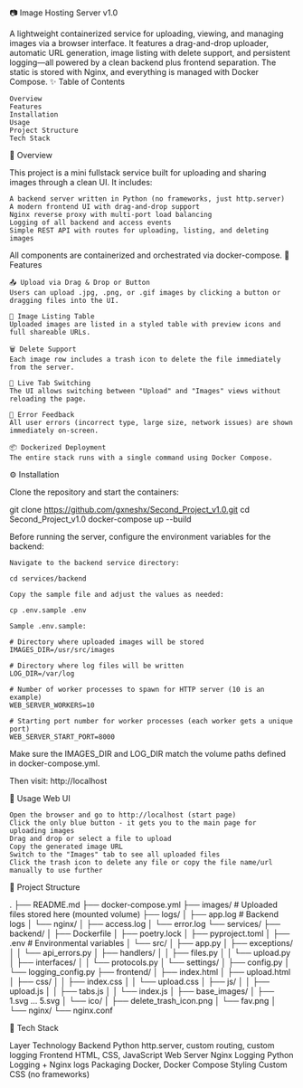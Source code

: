 📷 Image Hosting Server v1.0

A lightweight containerized service for uploading, viewing, and managing images via a browser interface.
It features a drag-and-drop uploader, automatic URL generation, image listing with delete support, and persistent logging—all powered by a clean backend plus frontend separation. The static is stored with Nginx, and everything is managed with Docker Compose.
✨ Table of Contents

    Overview
    Features
    Installation
    Usage
    Project Structure
    Tech Stack

📌 Overview

This project is a mini fullstack service built for uploading and sharing images through a clean UI.
It includes:

    A backend server written in Python (no frameworks, just http.server)
    A modern frontend UI with drag-and-drop support
    Nginx reverse proxy with multi-port load balancing
    Logging of all backend and access events
    Simple REST API with routes for uploading, listing, and deleting images

All components are containerized and orchestrated via docker-compose.
🚀 Features

    📤 Upload via Drag & Drop or Button
    Users can upload .jpg, .png, or .gif images by clicking a button or dragging files into the UI.

    🧾 Image Listing Table
    Uploaded images are listed in a styled table with preview icons and full shareable URLs.

    🗑 Delete Support
    Each image row includes a trash icon to delete the file immediately from the server.

    🔁 Live Tab Switching
    The UI allows switching between "Upload" and "Images" views without reloading the page.

    🧠 Error Feedback
    All user errors (incorrect type, large size, network issues) are shown immediately on-screen.

    📦 Dockerized Deployment
    The entire stack runs with a single command using Docker Compose.

⚙️ Installation

Clone the repository and start the containers:

git clone https://github.com/gxneshx/Second_Project_v1.0.git
cd Second_Project_v1.0
docker-compose up --build

Before running the server, configure the environment variables for the backend:

    Navigate to the backend service directory:

    cd services/backend

    Copy the sample file and adjust the values as needed:

    cp .env.sample .env

    Sample .env.sample:

    # Directory where uploaded images will be stored 
    IMAGES_DIR=/usr/src/images

    # Directory where log files will be written
    LOG_DIR=/var/log

    # Number of worker processes to spawn for HTTP server (10 is an example)
    WEB_SERVER_WORKERS=10

    # Starting port number for worker processes (each worker gets a unique port)
    WEB_SERVER_START_PORT=8000

Make sure the IMAGES_DIR and LOG_DIR match the volume paths defined in docker-compose.yml.

Then visit:
http://localhost


📂 Usage
Web UI

    Open the browser and go to http://localhost (start page)
    Click the only blue button - it gets you to the main page for uploading images
    Drag and drop or select a file to upload
    Copy the generated image URL
    Switch to the "Images" tab to see all uploaded files
    Click the trash icon to delete any file or copy the file name/url manually to use further


📁 Project Structure

.
├── README.md
├── docker-compose.yml
├── images/                      # Uploaded files stored here (mounted volume)
├── logs/
│   ├── app.log                  # Backend logs
│   └── nginx/
│       ├── access.log
│       └── error.log
└── services/
    ├── backend/
    │   ├── Dockerfile
    │   ├── poetry.lock
    │   ├── pyproject.toml
    │   ├── .env                  # Environmental variables
    │   └── src/
    │       ├── app.py
    │       ├── exceptions/
    │       │   └── api_errors.py
    │       ├── handlers/
    │       │   ├── files.py
    │       │   └── upload.py
    │       ├── interfaces/
    │       │   └── protocols.py
    │       └── settings/
    │           ├── config.py
    │           └── logging_config.py
    ├── frontend/
    │   ├── index.html
    │   ├── upload.html
    │   ├── css/
    │   │   ├── index.css
    │   │   └── upload.css
    │   ├── js/
    │   │   ├── upload.js
    │   │   ├── tabs.js
    │   │   └── index.js
    │   ├── base_images/
    │       ├── 1.svg ... 5.svg
    │       └── ico/
    │           ├── delete_trash_icon.png
    │           └── fav.png
    │        
    └── nginx/
        └── nginx.conf

🧰 Tech Stack

Layer 	Technology
Backend 	Python http.server, custom routing, custom logging
Frontend 	HTML, CSS, JavaScript
Web Server 	Nginx
Logging 	Python Logging + Nginx logs
Packaging 	Docker, Docker Compose
Styling 	Custom CSS (no frameworks)